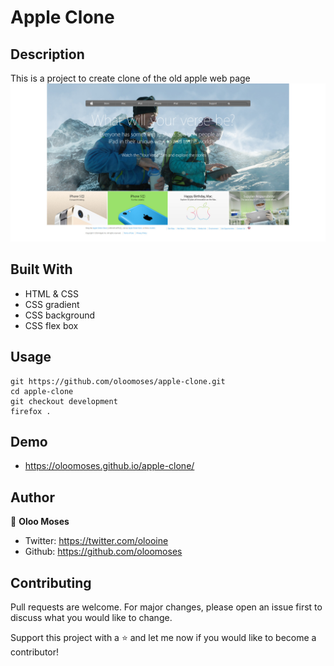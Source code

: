 # Apple Clone

## Description
This is a project to create clone of the old apple web page
![screenshot](images/Screenshot.jpg)

## Built With
- HTML & CSS
- CSS gradient
- CSS background
- CSS flex box

## Usage
```Git
git https://github.com/oloomoses/apple-clone.git
cd apple-clone
git checkout development
firefox .
```
## Demo
- https://oloomoses.github.io/apple-clone/

## Author
👨 **Oloo Moses**
- Twitter: https://twitter.com/olooine
- Github: https://github.com/oloomoses

## Contributing
Pull requests are welcome. For major changes, please open an issue first to discuss what you would like to change.

Support this project with a ⭐️ and let me now if you would like to become a contributor!
